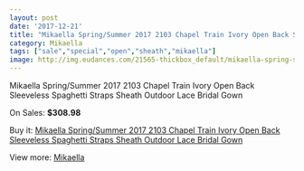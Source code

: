 ```yaml
---
layout: post
date: '2017-12-21'
title: "Mikaella Spring/Summer 2017 2103 Chapel Train Ivory Open Back Sleeveless Spaghetti Straps Sheath Outdoor Lace Bridal Gown"
category: Mikaella
tags: ["sale","special","open","sheath","mikaella"]
image: http://img.eudances.com/21565-thickbox_default/mikaella-spring-summer-2017-2103-chapel-train-ivory-open-back-sleeveless-spaghetti-straps-sheath-outdoor-lace-bridal-gown.jpg
---
```

Mikaella Spring/Summer 2017 2103 Chapel Train Ivory Open Back Sleeveless Spaghetti Straps Sheath Outdoor Lace Bridal Gown

On Sales: **$308.98**
<a href="https://www.eudances.com/en/mikaella/6623-mikaella-spring-summer-2017-2103-chapel-train-ivory-open-back-sleeveless-spaghetti-straps-sheath-outdoor-lace-bridal-gown.html"><amp-img layout="responsive" width="600" height="600" src="//img.eudances.com/21565-thickbox_default/mikaella-spring-summer-2017-2103-chapel-train-ivory-open-back-sleeveless-spaghetti-straps-sheath-outdoor-lace-bridal-gown.jpg" alt="Mikaella Spring/Summer 2017 2103 Chapel Train Ivory Open Back Sleeveless Spaghetti Straps Sheath Outdoor Lace Bridal Gown 0" /></a>
<a href="https://www.eudances.com/en/mikaella/6623-mikaella-spring-summer-2017-2103-chapel-train-ivory-open-back-sleeveless-spaghetti-straps-sheath-outdoor-lace-bridal-gown.html"><amp-img layout="responsive" width="600" height="600" src="//img.eudances.com/21569-thickbox_default/mikaella-spring-summer-2017-2103-chapel-train-ivory-open-back-sleeveless-spaghetti-straps-sheath-outdoor-lace-bridal-gown.jpg" alt="Mikaella Spring/Summer 2017 2103 Chapel Train Ivory Open Back Sleeveless Spaghetti Straps Sheath Outdoor Lace Bridal Gown 1" /></a>
<a href="https://www.eudances.com/en/mikaella/6623-mikaella-spring-summer-2017-2103-chapel-train-ivory-open-back-sleeveless-spaghetti-straps-sheath-outdoor-lace-bridal-gown.html"><amp-img layout="responsive" width="600" height="600" src="//img.eudances.com/21568-thickbox_default/mikaella-spring-summer-2017-2103-chapel-train-ivory-open-back-sleeveless-spaghetti-straps-sheath-outdoor-lace-bridal-gown.jpg" alt="Mikaella Spring/Summer 2017 2103 Chapel Train Ivory Open Back Sleeveless Spaghetti Straps Sheath Outdoor Lace Bridal Gown 2" /></a>
<a href="https://www.eudances.com/en/mikaella/6623-mikaella-spring-summer-2017-2103-chapel-train-ivory-open-back-sleeveless-spaghetti-straps-sheath-outdoor-lace-bridal-gown.html"><amp-img layout="responsive" width="600" height="600" src="//img.eudances.com/21567-thickbox_default/mikaella-spring-summer-2017-2103-chapel-train-ivory-open-back-sleeveless-spaghetti-straps-sheath-outdoor-lace-bridal-gown.jpg" alt="Mikaella Spring/Summer 2017 2103 Chapel Train Ivory Open Back Sleeveless Spaghetti Straps Sheath Outdoor Lace Bridal Gown 3" /></a>
<a href="https://www.eudances.com/en/mikaella/6623-mikaella-spring-summer-2017-2103-chapel-train-ivory-open-back-sleeveless-spaghetti-straps-sheath-outdoor-lace-bridal-gown.html"><amp-img layout="responsive" width="600" height="600" src="//img.eudances.com/21566-thickbox_default/mikaella-spring-summer-2017-2103-chapel-train-ivory-open-back-sleeveless-spaghetti-straps-sheath-outdoor-lace-bridal-gown.jpg" alt="Mikaella Spring/Summer 2017 2103 Chapel Train Ivory Open Back Sleeveless Spaghetti Straps Sheath Outdoor Lace Bridal Gown 4" /></a>

Buy it: [Mikaella Spring/Summer 2017 2103 Chapel Train Ivory Open Back Sleeveless Spaghetti Straps Sheath Outdoor Lace Bridal Gown](https://www.eudances.com/en/mikaella/6623-mikaella-spring-summer-2017-2103-chapel-train-ivory-open-back-sleeveless-spaghetti-straps-sheath-outdoor-lace-bridal-gown.html "Mikaella Spring/Summer 2017 2103 Chapel Train Ivory Open Back Sleeveless Spaghetti Straps Sheath Outdoor Lace Bridal Gown")

View more: [Mikaella](https://www.eudances.com/en/106-mikaella "Mikaella")